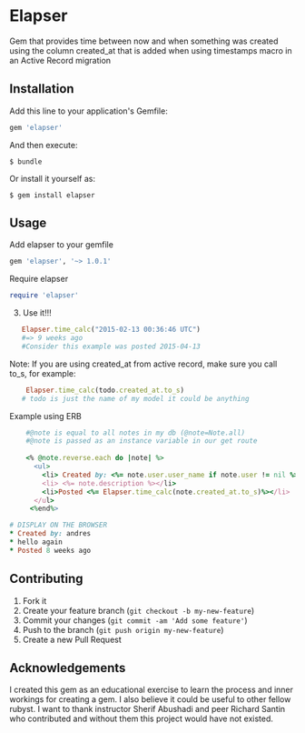 # Elapser

Gem that provides time between now and when something was created using the column created_at that is added when using timestamps macro in an Active Record migration

## Installation

Add this line to your application's Gemfile:

```ruby
gem 'elapser'
```

And then execute:

    $ bundle

Or install it yourself as:

    $ gem install elapser

## Usage

Add elapser to your gemfile
```ruby
gem 'elapser', '~> 1.0.1'
```
Require elapser 

```ruby
require 'elapser'
```

3. Use it!!!
   
```ruby
   Elapser.time_calc("2015-02-13 00:36:46 UTC")
   #=> 9 weeks ago 
   #Consider this example was posted 2015-04-13
```
 Note: If you are using created_at from active record, make sure you call to_s, for example: 

```ruby
    Elapser.time_calc(todo.created_at.to_s)
   # todo is just the name of my model it could be anything
```
 Example using ERB
```ruby 
    #@note is equal to all notes in my db (@note=Note.all)
    #@note is passed as an instance variable in our get route
    
    <% @note.reverse.each do |note| %>
      <ul>
        <li> Created by: <%= note.user.user_name if note.user != nil %></li>
        <li> <%= note.description %></li>
        <li>Posted <%= Elapser.time_calc(note.created_at.to_s)%></li>
      </ul>
     <%end%>
```
```ruby 
# DISPLAY ON THE BROWSER
* Created by: andres
* hello again
* Posted 8 weeks ago
```
      
## Contributing

1. Fork it
2. Create your feature branch (`git checkout -b my-new-feature`)
3. Commit your changes (`git commit -am 'Add some feature'`)
4. Push to the branch (`git push origin my-new-feature`)
5. Create a new Pull Request

## Acknowledgements

I created this gem as an educational exercise to learn the process and inner workings for creating a gem. I also believe it could be useful to other fellow rubyst. I want to thank instructor Sherif Abushadi and peer Richard Santin who contributed and without them this project would have not existed.
